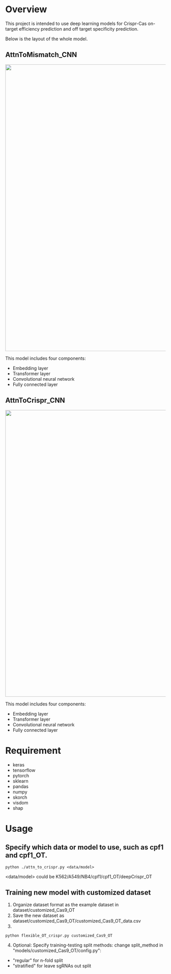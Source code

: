 # Overview

This project is intended to use deep learning models for Crispr-Cas on-target efficiency prediction and off target specificity prediction.

Below is the layout of the whole model.

## AttnToMismatch_CNN

<p align="center">
  <img src="pictures/New_attnToMismatch_CNN.png" width="900"/>
</p>

This model includes four components: 
* Embedding layer
* Transformer layer
* Convolutional neural network
* Fully connected layer

## AttnToCrispr_CNN

<p align="center">
  <img src="pictures/AttnToCrispr_CNN.png" width="900"/>
</p>

This model includes four components: 
* Embedding layer
* Transformer layer
* Convolutional neural network
* Fully connected layer

# Requirement

* keras
* tensorflow
* pytorch
* sklearn
* pandas
* numpy
* skorch
* visdom
* shap

# Usage
## Specify which data or model to use, such as cpf1 and cpf1_OT.

```
python ./attn_to_crispr.py <data/model>
```
<data/model> could be K562/A549/NB4/cpf1/cpf1_OT/deepCrispr_OT

## Training new model with customized dataset

1. Organize dataset format as the example dataset in dataset/customized_Cas9_OT
2. Save the new dataset as dataset/customized_Cas9_OT/customized_Cas9_OT_data.csv
3. 
```
python flexible_OT_crispr.py customized_Cas9_OT
```
4. Optional:
Specify training-testing split methods:
change split_method in "models/customized_Cas9_OT/config.py":
* "regular" for n-fold split
* "stratified" for leave sgRNAs out split
